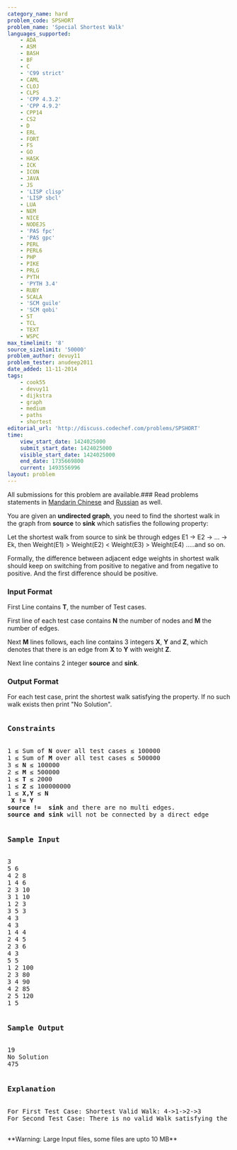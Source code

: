 ```yaml
---
category_name: hard
problem_code: SPSHORT
problem_name: 'Special Shortest Walk'
languages_supported:
    - ADA
    - ASM
    - BASH
    - BF
    - C
    - 'C99 strict'
    - CAML
    - CLOJ
    - CLPS
    - 'CPP 4.3.2'
    - 'CPP 4.9.2'
    - CPP14
    - CS2
    - D
    - ERL
    - FORT
    - FS
    - GO
    - HASK
    - ICK
    - ICON
    - JAVA
    - JS
    - 'LISP clisp'
    - 'LISP sbcl'
    - LUA
    - NEM
    - NICE
    - NODEJS
    - 'PAS fpc'
    - 'PAS gpc'
    - PERL
    - PERL6
    - PHP
    - PIKE
    - PRLG
    - PYTH
    - 'PYTH 3.4'
    - RUBY
    - SCALA
    - 'SCM guile'
    - 'SCM qobi'
    - ST
    - TCL
    - TEXT
    - WSPC
max_timelimit: '8'
source_sizelimit: '50000'
problem_author: devuy11
problem_tester: anudeep2011
date_added: 11-11-2014
tags:
    - cook55
    - devuy11
    - dijkstra
    - graph
    - medium
    - paths
    - shortest
editorial_url: 'http://discuss.codechef.com/problems/SPSHORT'
time:
    view_start_date: 1424025000
    submit_start_date: 1424025000
    visible_start_date: 1424025000
    end_date: 1735669800
    current: 1493556996
layout: problem
---
```

All submissions for this problem are available.###  Read problems statements in [Mandarin Chinese](http://www.codechef.com/download/translated/COOK55/mandarin/SPSHORT.pdf) and [Russian](http://www.codechef.com/download/translated/COOK55/russian/SPSHORT.pdf) as well.

You are given an **undirected graph**, you need to find the shortest walk in the graph from **source** to **sink** which satisfies the following property:

Let the shortest walk from source to sink be through edges E1 -> E2 -> ... -> Ek, then Weight(E1) > Weight(E2) < Weight(E3) > Weight(E4) .....and so on.

Formally, the difference between adjacent edge weights in shortest walk should keep on switching from positive to negative and from negative to positive. And the first difference should be positive.

### Input Format

First Line contains **T**, the number of Test cases.

First line of each test case contains **N** the number of nodes and **M** the number of edges. 

Next **M** lines follows, each line contains 3 integers **X**, **Y** and **Z**, which denotes that there is an edge from **X** to **Y** with weight **Z**. 

Next line contains 2 integer **source** and **sink**.

### Output Format

For each test case, print the shortest walk satisfying the property. If no such walk exists then print "No Solution".

<pre>
<h3>Constraints</h3>
1 ≤ Sum of <b>N</b> over all test cases ≤ 100000 
1 ≤ Sum of <b>M</b> over all test cases ≤ 500000 
3 ≤ <b>N</b> ≤ 100000   
2 ≤ <b>M</b> ≤ 500000   
1 ≤ <b>T</b> ≤ 2000 
1 ≤ <b>Z</b> ≤ 100000000  
1 ≤ <b>X,Y</b> ≤ <b>N</b>  
<b> X != Y </b>
<b>source !=  sink</b> and there are no multi edges.
<b>source and sink</b> will not be connected by a direct edge

<h3>Sample Input</h3>
3
5 6
4 2 8
1 4 6
2 3 10
3 1 10
1 2 3
3 5 3
4 3
4 3
1 4 4
2 4 5
2 3 6
4 3
5 5
1 2 100
2 3 80
3 4 90
4 2 85
2 5 120
1 5
    
<h3>Sample Output</h3>
19
No Solution
475

<h3>Explanation</h3>
For First Test Case: Shortest Valid Walk: 4->1->2->3  
For Second Test Case: There is no valid Walk satisfying the constraints.

</pre>**Warning: Large Input files, some files are upto 10 MB**
